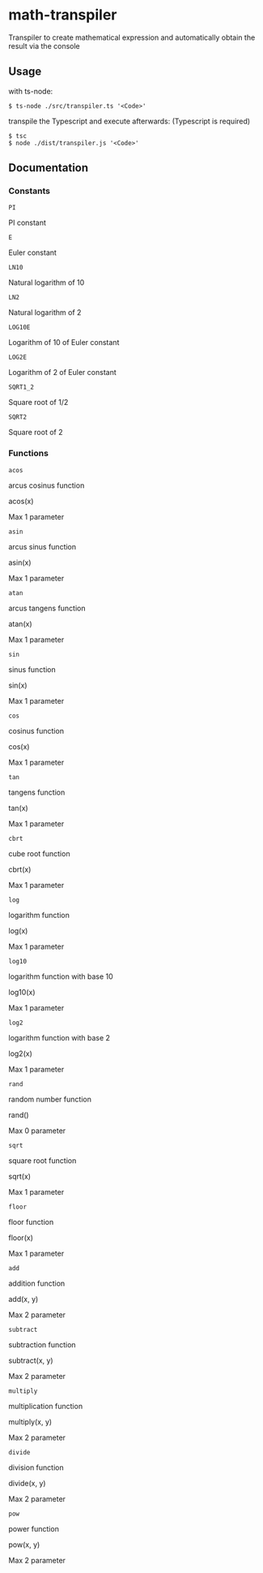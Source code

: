 # math-transpiler
Transpiler to create mathematical expression and automatically obtain the result via the console

## Usage

with ts-node:
```
$ ts-node ./src/transpiler.ts '<Code>'
```

transpile the Typescript and execute afterwards: (Typescript is required)
```
$ tsc
$ node ./dist/transpiler.js '<Code>'
```

## Documentation

### Constants

`PI`

PI constant

`E`

Euler constant

`LN10`

Natural logarithm of 10

`LN2`

Natural logarithm of 2

`LOG10E`

Logarithm of 10 of Euler constant

`LOG2E`

Logarithm of 2 of Euler constant

`SQRT1_2`

Square root of 1/2

`SQRT2`

Square root of 2


### Functions

`acos`

arcus cosinus function

acos(x)

Max 1 parameter

`asin`

arcus sinus function

asin(x)

Max 1 parameter

`atan`

arcus tangens function

atan(x)

Max 1 parameter

`sin`

sinus function

sin(x)

Max 1 parameter

`cos`

cosinus function

cos(x)

Max 1 parameter

`tan`

tangens function

tan(x)

Max 1 parameter

`cbrt`

cube root function

cbrt(x)

Max 1 parameter

`log`

logarithm function

log(x)

Max 1 parameter

`log10`

logarithm function with base 10

log10(x)

Max 1 parameter

`log2`

logarithm function with base 2

log2(x)

Max 1 parameter

`rand`

random number function

rand()

Max 0 parameter

`sqrt`

square root function

sqrt(x)

Max 1 parameter

`floor`

floor function

floor(x)

Max 1 parameter

`add`

addition function

add(x, y)

Max 2 parameter

`subtract`

subtraction function

subtract(x, y)

Max 2 parameter

`multiply`

multiplication function

multiply(x, y)

Max 2 parameter

`divide`

division function

divide(x, y)

Max 2 parameter

`pow`

power function

pow(x, y)

Max 2 parameter